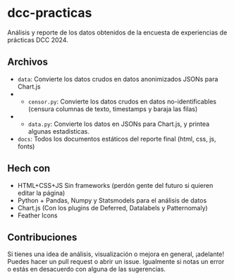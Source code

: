 # dcc-practicas

Análisis y reporte de los datos obtenidos de la encuesta de experiencias de prácticas DCC 2024.

## Archivos

- `data`: Convierte los datos crudos en datos anonimizados JSONs para Chart.js
- - `censor.py`: Convierte los datos crudos en datos no-identificables (censura columnas de texto, timestamps y baraja las filas)
- - `data.py`: Convierte los datos en JSONs para Chart.js, y printea algunas estadisticas.
- `docs`: Todos los documentos estáticos del reporte final (html, css, js, fonts)

## Hech con

- HTML+CSS+JS Sin frameworks (perdón gente del futuro si quieren editar la página)
- Python + Pandas, Numpy y Statsmodels para el análisis de datos
- Chart.js (Con los plugins de Deferred, Datalabels y Patternomaly)
- Feather Icons


## Contribuciones

Si tienes una idea de análisis, visualización o mejora en general, ¡adelante! Puedes hacer un pull request o abrir un issue. Igualmente si notas un error o estás en desacuerdo con alguna de las sugerencias.
